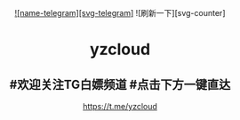 <div align="center">


 [![name-telegram][svg-telegram]][telegram]
 ![刷新一下][svg-counter]
<!--此处隔开，不然无法正确编译；这是注释文本，不会显示-->
 [telegram]: https://t.me/yzcloud


# yzcloud

#欢迎关注TG白嫖频道
#点击下方一键直达
-------------------------

https://t.me/yzcloud
